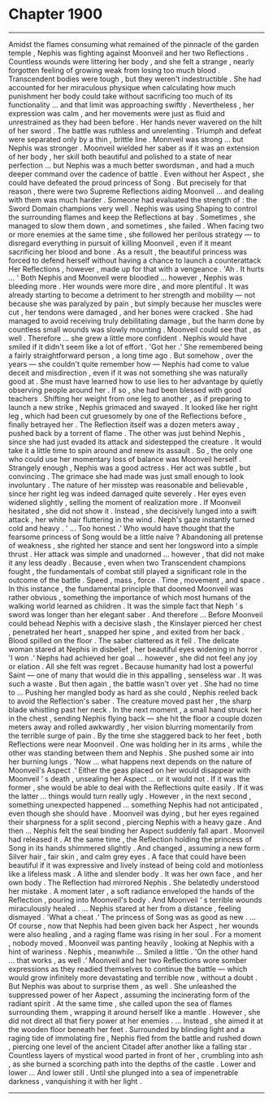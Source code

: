 
# Chapter 1900


---

Amidst the flames consuming what remained of the pinnacle of the garden temple , Nephis was fighting against Moonveil and her two Reflections . Countless wounds were littering her body , and she felt a strange , nearly forgotten feeling of growing weak from losing too much blood .
Transcendent bodies were tough , but they weren't indestructible . She had accounted for her miraculous physique when calculating how much punishment her body could take without sacrificing too much of its functionality ... and that limit was approaching swiftly .
Nevertheless , her expression was calm , and her movements were just as fluid and unrestrained as they had been before . Her hands never wavered on the hilt of her sword .
The battle was ruthless and unrelenting . Triumph and defeat were separated only by a thin , brittle line .
Monnveil was strong ... but Nephis was stronger . Moonveil wielded her saber as if it was an extension of her body , her skill both beautiful and polished to a state of near perfection ... but Nephis was a much better swordsman , and had a much deeper command over the cadence of battle .
Even without her Aspect , she could have defeated the proud princess of Song . But precisely for that reason , there were two Supreme Reflections aiding Moonveil ... and dealing with them was much harder .
Someone had evaluated the strength of : the Sword Domain champions very well . Nephis was using Shaping to control the surrounding flames and keep the Reflections at bay . Sometimes , she managed to slow them down , and sometimes , she failed . When facing two or more enemies at the same time , she followed her perilous strategy — to disregard everything in pursuit of killing Moonveil , even if it meant sacrificing her blood and bone .
As a result , the beautiful princess was forced to defend herself without having a chance to launch a counterattack Her Reflections , however , made up for that with a vengeance .
'Ah . It hurts ... '
Both Nephis and Moonveil were bloodied ... however , Nephis was bleeding more . Her wounds were more dire , and more plentiful . It was already starting to become a detriment to her strength and mobility — not because she was paralyzed by pain , but simply because her muscles were cut , her tendons were damaged , and her bones were cracked .
She had managed to avoid receiving truly debilitating damage , but the harm done by countless small wounds was slowly mounting .
Moonveil could see that , as well .
Therefore ... she grew a little more confident .
Nephis would have smiled if it didn't seem like a lot of effort .
'Got her .‘
She remembered being a fairly straightforward person , a long time ago . But somehow , over the years — she couldn't quite remember how — Nephis had come to value deceit and misdirection , even if it was not something she was naturally good at .
She must have learned how to use lies to her advantage by quietly observing people around her . If so , she had been blessed with good teachers .
Shifting her weight from one leg to another , as if preparing to launch a new strike , Nephis grimaced and swayed . It looked like her right leg , which had been cut gruesomely by one of the Reflections before , finally betrayed her .
The Reflection itself was a dozen meters away , pushed back by a torrent of flame . The other was just behind Nephis , since she had just evaded its attack and sidestepped the creature .
It would take it a little time to spin around and renew its assault .
So , the only one who could use her momentary loss of balance was Moonveil herself .
Strangely enough , Nephis was a good actress . Her act was subtle , but convincing . The grimace she had made was just small enough to look involuntary . The nature of her misstep was reasonable and believable , since her right leg was indeed damaged quite severely . Her eyes even widened slightly , selling the moment of realization more .
If Moonveil hesitated , she did not show it .
Instead , she decisively lunged into a swift attack , her white hair fluttering in the wind .
Neph's gaze instantly turned cold and heavy .
' ... Too honest .‘
Who would have thought that the fearsome princess of Song would be a little naive ?
Abandoning all pretense of weakness , she righted her stance and sent her longsword into a simple thrust .
Her attack was simple and unadorned ... however , that did not make it any less deadly .
Because , even when two Transcendent champions fought , the fundamentals of combat still played a significant role in the outcome of the battle .
Speed , mass , force . Time , movement , and space .
In this instance , the fundamental principle that doomed Moonveil was rather obvious , something the importance of which most humans of the walking world learned as children .
It was the simple fact that Neph ‘ s sword was longer than her elegant saber .
And therefore ...
Before Moonveil could behead Nephis with a decisive slash , the Kinslayer pierced her chest , penetrated her heart , snapped her spine , and exited from her back . Blood spilled on the floor . The saber clattered as it fell .
The delicate woman stared at Nephis in disbelief , her beautiful eyes widening in horror .
'I won .‘
Nephs had achieved her goal ... however , she did not feel any joy or elation . All she felt was regret .
Because humanity had lost a powerful Saint — one of many that would die in this appalling , senseless war .
It was such a waste .
But then again , the battle wasn't over yet . She had no time to ...
Pushing her mangled body as hard as she could , Nephis reeled back to avoid the Reflection's saber .
The creature moved past her , the sharp blade whistling past her neck . In the next moment , a small hand struck her in the chest , sending Nephis flying back — she hit the floor a couple dozen meters away and rolled awkwardly , her vision blurring momentarily from the terrible surge of pain .
By the time she staggered back to her feet , both Reflections were near Moonveil . One was holding her in its arms , while the other was standing between them and Nephis .
She pushed some air into her burning lungs .
'Now ... what happens next depends on the nature of Moonveil's Aspect .‘
Either the geas placed on her would disappear with Moonveil ‘ s death , unsealing her Aspect ... or it would not .
If it was the former , she would be able to deal with the Reflections quite easily . If it was the latter ... things would turn really ugly .
However , in the next second , something unexpected happened ... something Nephis had not anticipated , even though she should have .
Moonveil was dying , but her eyes regained their sharpness for a split second , piercing Nephis with a heavy gaze .
And then ...
Nephis felt the seal binding her Aspect suddenly fall apart . Moonveil had released it .
At the same time , the Reflection holding the princess of Song in its hands shimmered slightly . And changed , assuming a new form .
Silver hair , fair skin , and calm grey eyes .
A face that could have been beautiful if it was expressive and lively instead of being cold and motionless like a lifeless mask .
A lithe and slender body .
It was her own face , and her own body .
The Reflection had mirrored Nephis .
She belatedly understood her mistake .
A moment later , a soft radiance enveloped the hands of the Reflection , pouring into Moonveil's body .
And Moonveil ‘ s terrible wounds miraculously healed .
... Nephis stared at her from a distance , feeling dismayed .
'What a cheat .‘
The princess of Song was as good as new .
... Of course , now that Nephis had been given back her Aspect , her wounds were also healing , and a raging flame was rising in her soul .
For a moment , nobody moved . Moonveil was panting heavily , looking at Nephis with a hint of wariness .
Nephis , meanwhile ...
Smiled a little .
'On the other hand ... that works , as well .‘
Moonveil and her two Reflections wore somber expressions as they readied themselves to continue the battle — which would grow infinitely more devastating and terrible now , without a doubt .
But Nephis was about to surprise them , as well .
She unleashed the suppressed power of her Aspect , assuming the incinerating form of the radiant spirit . At the same time , she called upon the sea of flames surrounding them , wrapping it around herself like a mantle .
However , she did not direct all that fiery power at her enemies .
... Instead , she aimed it at the wooden floor beneath her feet .
Surrounded by blinding light and a raging tide of immolating fire , Nephis fled from the battle and rushed down , piercing one level of the ancient Citadel after another like a falling star . Countless layers of mystical wood parted in front of her , crumbling into ash , as she burned a scorching path into the depths of the castle .
Lower and lower ...
And lower still .
Until she plunged into a sea of impenetrable darkness , vanquishing it with her light .

---

